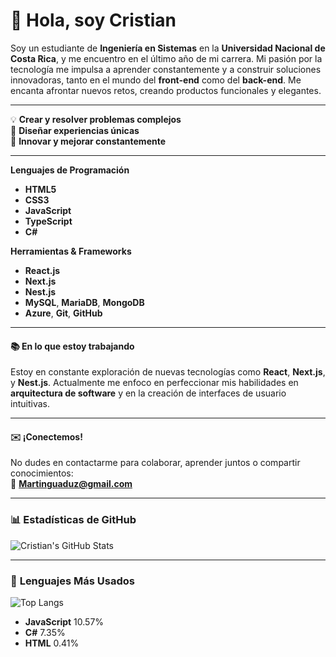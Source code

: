 # 👋 Hola, soy **Cristian**  

Soy un estudiante de **Ingeniería en Sistemas** en la **Universidad Nacional de Costa Rica**, y me encuentro en el último año de mi carrera. Mi pasión por la tecnología me impulsa a aprender constantemente y a construir soluciones innovadoras, tanto en el mundo del **front-end** como del **back-end**. Me encanta afrontar nuevos retos, creando productos funcionales y elegantes.

---

💡 **Crear y resolver problemas complejos**  
🎨 **Diseñar experiencias únicas**  
🚀 **Innovar y mejorar constantemente**

---


**Lenguajes de Programación**  
- <span class="text-yellow-400">**HTML5**</span>  
- <span class="text-blue-400">**CSS3**</span>  
- <span class="text-yellow-500">**JavaScript**</span>  
- <span class="text-blue-500">**TypeScript**</span>  
- <span class="text-green-400">**C#**</span>

**Herramientas & Frameworks**  
- <span class="text-purple-600">**React.js**</span>  
- <span class="text-indigo-600">**Next.js**</span>  
- <span class="text-red-600">**Nest.js**</span>  
- **MySQL**, **MariaDB**, **MongoDB**  
- **Azure**, **Git**, **GitHub**

---

#### 📚 **En lo que estoy trabajando**  
Estoy en constante exploración de nuevas tecnologías como **React**, **Next.js**, y **Nest.js**. Actualmente me enfoco en perfeccionar mis habilidades en **arquitectura de software** y en la creación de interfaces de usuario intuitivas.

---

#### ✉️ **¡Conectemos!**  
No dudes en contactarme para colaborar, aprender juntos o compartir conocimientos:  
📧 **[Martinguaduz@gmail.com](mailto:Martinguaduz@gmail.com)**

---

### 📊 **Estadísticas de GitHub**  

  ![Cristian's GitHub Stats](https://github-readme-stats.vercel.app/api?username=CristianAG13&show_icons=true&hide_title=true&count_private=true&hide=prs&theme=radical)

---

### 📌 **Lenguajes Más Usados**  

![Top Langs](https://github-readme-stats.vercel.app/api/top-langs/?username=CristianAG13_github&langs_count=10&layout=compact&theme=radical)

- **JavaScript** 10.57%  
- **C#** 7.35%  
- **HTML** 0.41%

